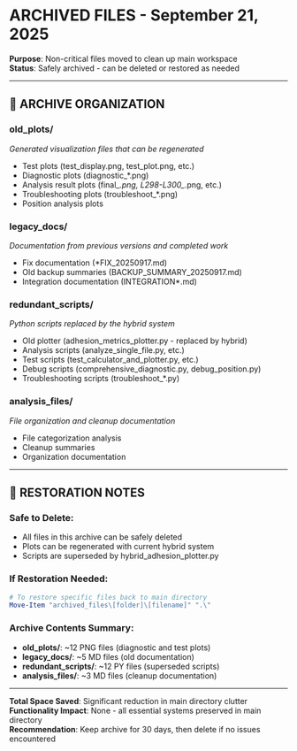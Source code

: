 # ARCHIVED FILES - September 21, 2025
**Purpose**: Non-critical files moved to clean up main workspace  
**Status**: Safely archived - can be deleted or restored as needed

---

## 📁 **ARCHIVE ORGANIZATION**

### **old_plots/** 
*Generated visualization files that can be regenerated*
- Test plots (test_display.png, test_plot.png, etc.)
- Diagnostic plots (diagnostic_*.png)
- Analysis result plots (final_*.png, L298-L300_*.png, etc.)
- Troubleshooting plots (troubleshoot_*.png)
- Position analysis plots

### **legacy_docs/**
*Documentation from previous versions and completed work*
- Fix documentation (*FIX_20250917.md)
- Old backup summaries (BACKUP_SUMMARY_20250917.md)
- Integration documentation (INTEGRATION*.md)

### **redundant_scripts/**
*Python scripts replaced by the hybrid system*
- Old plotter (adhesion_metrics_plotter.py - replaced by hybrid)
- Analysis scripts (analyze_single_file.py, etc.)
- Test scripts (test_calculator_and_plotter.py, etc.)
- Debug scripts (comprehensive_diagnostic.py, debug_position.py)
- Troubleshooting scripts (troubleshoot_*.py)

### **analysis_files/**
*File organization and cleanup documentation*
- File categorization analysis
- Cleanup summaries
- Organization documentation

---

## 🔄 **RESTORATION NOTES**

### **Safe to Delete**:
- All files in this archive can be safely deleted
- Plots can be regenerated with current hybrid system
- Scripts are superseded by hybrid_adhesion_plotter.py

### **If Restoration Needed**:
```powershell
# To restore specific files back to main directory
Move-Item "archived_files\[folder]\[filename]" ".\"
```

### **Archive Contents Summary**:
- **old_plots/**: ~12 PNG files (diagnostic and test plots)
- **legacy_docs/**: ~5 MD files (old documentation)
- **redundant_scripts/**: ~12 PY files (superseded scripts)
- **analysis_files/**: ~3 MD files (cleanup documentation)

---

**Total Space Saved**: Significant reduction in main directory clutter  
**Functionality Impact**: None - all essential systems preserved in main directory  
**Recommendation**: Keep archive for 30 days, then delete if no issues encountered
